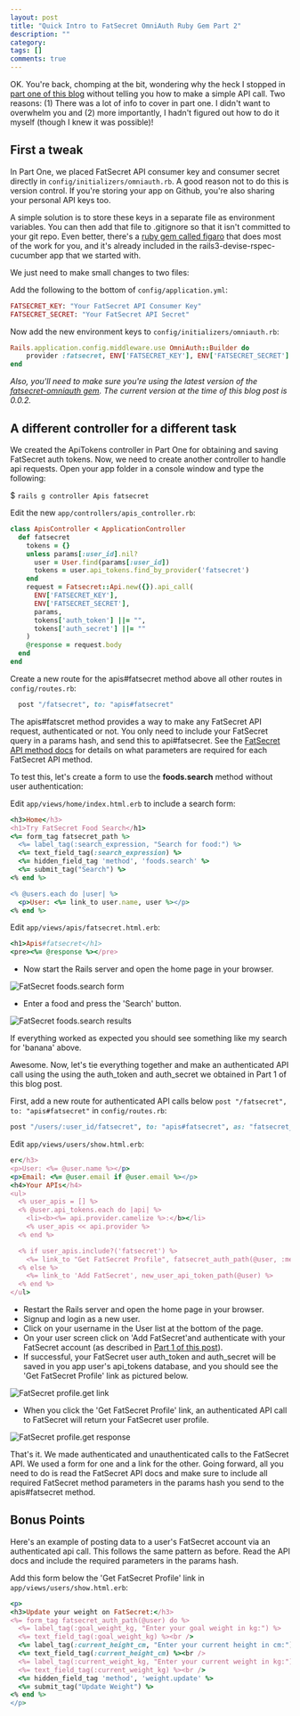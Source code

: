 ```yaml
---
layout: post
title: "Quick Intro to FatSecret OmniAuth Ruby Gem Part 2"
description: ""
category: 
tags: []
comments: true
---
```


OK. You're back, chomping at the bit, wondering why the heck I stopped in 
[part one of this blog] without telling you how to make a simple API call.  Two
reasons: (1) There was a lot of info to cover in part one. I didn't want to
overwhelm you and (2) more importantly, I hadn't figured out how to do it
myself (though I knew it was possible)!

[part one of this blog]: /quick-intro-to-fatsecret-omniauth-ruby-gem/ "part one of this blog"

First a tweak
---

In Part One, we placed FatSecret API consumer key and consumer secret directly
in `config/initializers/omniauth.rb`.  A good reason not to do this is version
control. If you're storing your app on Github, you're also sharing your
personal API keys too. 

A simple solution is to store these keys in a separate file as environment
variables. You can then add that file to .gitignore so that it isn't committed
to your git repo. Even better, there's a [ruby gem called figaro] that does
most of the work for you, and it's already included in the
rails3-devise-rspec-cucumber app that we started with.

[ruby gem called figaro]: https://github.com/laserlemon/figaro "ruby gem called figaro"

We just need to make small changes to two files:

Add the following to the bottom of `config/application.yml`:   

```ruby
FATSECRET_KEY: "Your FatSecret API Consumer Key"
FATSECRET_SECRET: "Your FatSecret API Secret"
```

Now add the new environment keys to `config/initializers/omniauth.rb`:

```ruby
Rails.application.config.middleware.use OmniAuth::Builder do  
    provider :fatsecret, ENV['FATSECRET_KEY'], ENV['FATSECRET_SECRET'] 
end
```

*Also, you'll need to make sure you're using the latest version of the 
[fatsecret-omniauth gem]. The current version at the time of this blog post is 0.0.2.*

[fatsecret-omniauth gem]: https://github.com/scrawlon/fatsecret-omniauth "fatsecret-omniauth gem"

A different controller for a different task
---

We created the ApiTokens controller in Part One for obtaining and saving
FatSecret auth tokens.  Now, we need to create another controller to handle api
requests. Open your app folder in a console window and type the following:  

$ `rails g controller Apis fatsecret`

Edit the new `app/controllers/apis_controller.rb`:

```ruby
class ApisController < ApplicationController
  def fatsecret
    tokens = {}
    unless params[:user_id].nil? 
      user = User.find(params[:user_id])
      tokens = user.api_tokens.find_by_provider('fatsecret')
    end
    request = Fatsecret::Api.new({}).api_call(
      ENV['FATSECRET_KEY'], 
      ENV['FATSECRET_SECRET'], 
      params,
      tokens['auth_token'] ||= "",  
      tokens['auth_secret'] ||= ""
    )
    @response = request.body
  end 
end
```

Create a new route for the apis#fatsecret method above all other routes in `config/routes.rb`:

```ruby
  post "/fatsecret", to: "apis#fatsecret"
```

The apis#fatscret method provides a way to make any FatSecret API request, 
authenticated or not. You only need to include your FatSecret query in a params hash, 
and send this to api#fatsecret. See the [FatSecret API method docs]
for details on what parameters are required for each FatSecret API method.

[FatSecret API method docs]: http://platform.fatsecret.com/api/Default.aspx?screen=rapiref "FatSecret API method docs"

To test this, let's create a form to use the __foods.search__ method without user authentication:

Edit `app/views/home/index.html.erb` to include a search form: 

```ruby
<h3>Home</h3>
<h1>Try FatSecret Food Search</h1>
<%= form_tag fatsecret_path %>
  <%= label_tag(:search_expression, "Search for food:") %>
  <%= text_field_tag(:search_expression) %>
  <%= hidden_field_tag 'method', 'foods.search' %>
  <%= submit_tag("Search") %>
<% end %> 

<% @users.each do |user| %>
  <p>User: <%= link_to user.name, user %></p>
<% end %>
```

Edit `app/views/apis/fatsecret.html.erb`:

```ruby
<h1>Apis#fatsecret</h1>
<pre><%= @response %></pre>
```

* Now start the Rails server and open the home page in your browser.  

![FatSecret foods.search form](/images/fatsecret-omniauth-foods-search-form.jpg "foods.search form")

* Enter a food and press the 'Search' button.

![FatSecret foods.search results](/images/fatsecret-omniauth-foods-search-results.jpg "foods.search results")

If everything worked as expected you should see something like my search for 'banana' above.

Awesome. Now, let's tie everything together and make an authenticated API call using the
using the auth_token and auth_secret we obtained in Part 1 of this blog post.

First, add a new route for authenticated API calls below `post "/fatsecret", to: "apis#fatsecret"` 
in `config/routes.rb`:

```ruby
post "/users/:user_id/fatsecret", to: "apis#fatsecret", as: "fatsecret_auth"
```

Edit `app/views/users/show.html.erb`:

```ruby
er</h3>
<p>User: <%= @user.name %></p>
<p>Email: <%= @user.email if @user.email %></p>
<h4>Your APIs</h4>
<ul>
  <% user_apis = [] %>
  <% @user.api_tokens.each do |api| %>
    <li><b><%= api.provider.camelize %>:</b></li>
    <% user_apis << api.provider %>
  <% end %>

  <% if user_apis.include?('fatsecret') %>
    <%= link_to "Get FatSecret Profile", fatsecret_auth_path(@user, :method => 'profile.get'), :method => 'post' %>
  <% else %>
    <%= link_to 'Add FatSecret', new_user_api_token_path(@user) %>
  <% end %>
</ul>
```


* Restart the Rails server and open the home page in your browser.  
* Signup and login as a new user. 
* Click on your username in the User list at the bottom of the page. 
* On your user screen click on 'Add FatSecret'and authenticate with your FatSecret account 
(as described in [Part 1 of this post]).
* If successful, your FatSecret user auth_token and auth_secret will be saved in you app
user's api_tokens database, and you should see the 'Get FatSecret Profile' link as pictured below.

![FatSecret profile.get link](/images/fatsecret-omniauth-profile-get.jpg "FatSecret profile.get link")

[Part 1 of this post]: /quick-intro-to-fatsecret-omniauth-ruby-gem/ "Part 1 of this post"

* When you click the 'Get FatSecret Profile' link, an authenticated API call to FatSecret will return
your FatSecret user profile.

![FatSecret profile.get response](/images/fatsecret-omniauth-profile-get-response.jpg "FatSecret profile.get response")

That's it. We made authenticated and unauthenticated calls to the FatSecret API. We used a form for one and a link for the other.
Going forward, all you need to do is read the FatSecret API docs and make sure to include all required
FatSecret method parameters in the params hash you send to the apis#fatsecret method.

Bonus Points
---

Here's an example of posting data to a user's FatSecret account via an authenticated api call. 
This follows the same pattern as before. Read the API docs and include the required parameters in the params hash.

Add this form below the 'Get FatSecret Profile' link in `app/views/users/show.html.erb`:

```ruby
<p> 
<h3>Update your weight on FatSecret:</h3>
<%= form_tag fatsecret_auth_path(@user) do %>
  <%= label_tag(:goal_weight_kg, "Enter your goal weight in kg:") %>
  <%= text_field_tag(:goal_weight_kg) %><br />
  <%= label_tag(:current_height_cm, "Enter your current height in cm:") %>
  <%= text_field_tag(:current_height_cm) %><br />
  <%= label_tag(:current_weight_kg, "Enter your current weight in kg:") %>
  <%= text_field_tag(:current_weight_kg) %><br />
  <%= hidden_field_tag 'method', 'weight.update' %>
  <%= submit_tag("Update Weight") %>
<% end %>  
</p>
```
